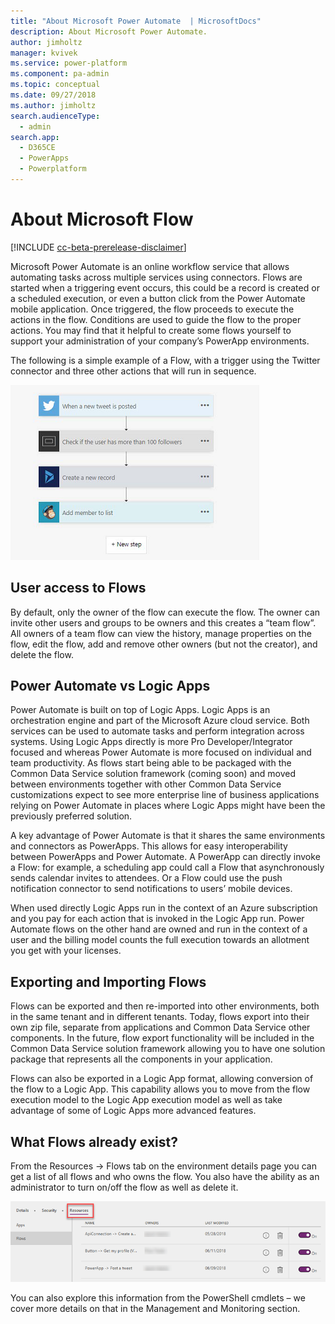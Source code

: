```yaml
---
title: "About Microsoft Power Automate  | MicrosoftDocs"
description: About Microsoft Power Automate. 
author: jimholtz
manager: kvivek
ms.service: power-platform
ms.component: pa-admin
ms.topic: conceptual
ms.date: 09/27/2018
ms.author: jimholtz
search.audienceType: 
  - admin
search.app: 
  - D365CE
  - PowerApps
  - Powerplatform
---
```

# About Microsoft Flow

[!INCLUDE [cc-beta-prerelease-disclaimer](../includes/cc-beta-prerelease-disclaimer.md)]

Microsoft Power Automate is an online workflow service that allows automating tasks across multiple services using connectors. Flows are started when a triggering event occurs, this could be a record is created or a scheduled execution, or even a button click from the Power Automate mobile application. Once triggered, the flow proceeds to execute the actions in the flow. Conditions are used to guide the flow to the proper actions. You may find that it helpful to create some flows yourself to support your administration of your company’s PowerApp environments.

The following is a simple example of a Flow, with a trigger using the Twitter connector and three other actions that will run in sequence.

![Sample flow](media/sample-flow.png "Sample flow")

## User access to Flows

By default, only the owner of the flow can execute the flow. The owner can invite other users and groups to be owners and this creates a “team flow”. All owners of a team flow can view the history, manage properties on the flow, edit the flow, add and remove other owners (but not the creator), and delete the flow.

## Power Automate vs Logic Apps

Power Automate is built on top of Logic Apps. Logic Apps is an orchestration engine and part of the Microsoft Azure cloud service. Both services can be used to automate tasks and perform integration across systems. Using Logic Apps directly is more Pro Developer/Integrator focused and whereas Power Automate is more focused on individual and team productivity. As flows start being able to be packaged with the Common Data Service solution framework (coming soon) and moved between environments together with other Common Data Service customizations expect to see more enterprise line of business applications relying on Power Automate in places where Logic Apps might have been the previously preferred solution.

A key advantage of Power Automate is that it shares the same environments and connectors as PowerApps. This allows for easy interoperability between PowerApps and Power Automate. A PowerApp can directly invoke a Flow: for example, a scheduling app could call a Flow that asynchronously sends calendar invites to attendees. Or a Flow could use the push notification connector to send notifications to users’ mobile devices.

When used directly Logic Apps run in the context of an Azure subscription and you pay for each action that is invoked in the Logic App run. Power Automate flows on the other hand are owned and run in the context of a user and the billing model counts the full execution towards an allotment you get with your licenses.

## Exporting and Importing Flows

Flows can be exported and then re-imported into other environments, both in the same tenant and in different tenants. Today, flows export into their own zip file, separate from applications and Common Data Service other components. In the future, flow export functionality will be included in the Common Data Service solution framework allowing you to have one solution package that represents all the components in your application.

Flows can also be exported in a Logic App format, allowing conversion of the flow to a Logic App. This capability allows you to move from the flow execution model to the Logic App execution model as well as take advantage of some of Logic Apps more advanced features.

## What Flows already exist?

From the Resources -> Flows tab on the environment details page you can get a list of all flows and who owns the flow. You also have the ability as an administrator to turn on/off the flow as well as delete it.

![See flow list](media/see-flow-list.png "See flow list")

You can also explore this information from the PowerShell cmdlets – we cover more details on that in the Management and Monitoring section.
